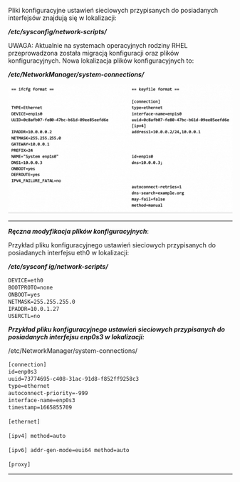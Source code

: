 Pliki konfiguracyjne ustawień sieciowych przypisanych do posiadanych interfejsów znajdują się w lokalizacji:

***/etc/sysconfig/network-scripts/***

UWAGA: Aktualnie na systemach operacyjnych rodziny RHEL przeprowadzona została migracją konfiguracji oraz plików konfiguracyjnych. Nowa lokalizacja plików konfiguracyjnych to:

***/etc/NetworkManager/system-connections/***

![GNOME](/grafiki/3_6_5_ifcfg_keyfile.png)
___
***Ręczna modyfikacja plików konfiguracyjnych***:

Przykład pliku konfiguracyjnego ustawień sieciowych przypisanych do posiadanych interfejsu eth0 w lokalizacji:

***/etc/sysconf ig/network-scripts/***

```
DEVICE=eth0 
BOOTPROTO=none 
ONBOOT=yes 
NETMASK=255.255.255.0 
IPADDR=10.0.1.27 
USERCTL=no
```

***Przykład pliku konfiguracyjnego ustawień sieciowych przypisanych do posiadanych interfejsu enp0s3 w lokalizacji:***

/etc/NetworkManager/system-connections/

```
[connection]  
id=enp0s3 
uuid=73774695-c408-31ac-91d8-f852ff9258c3 
type=ethernet  
autoconnect-priority=-999 
interface-name=enp0s3 
timestamp=1665855709

[ethernet]

[ipv4] method=auto

[ipv6] addr-gen-mode=eui64 method=auto

[proxy]
```
___



